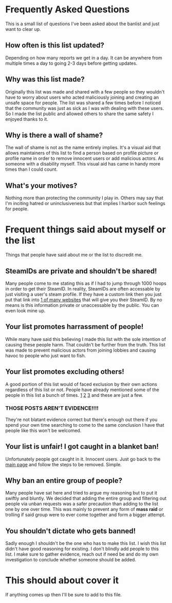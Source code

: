 # Frequently Asked Questions
This is a small list of questions I've been asked about the banlist and just want to clear up.
## How often is this list updated?
Depending on how many reports we get in a day. It can be anywhere from multiple times a day to going 2-3 days before getting updates.
## Why was this list made?
Originally this list was made and shared with a few people so they wouldn't have to worry about users who acted maliciously joining and creating an unsafe space for people. The list was shared a few times before I noticed that the community was just as sick as I was with dealing with these users. So I made the list public and allowed others to share the same safety I enjoyed thanks to it.
## Why is there a wall of shame?
The wall of shame is not as the name entirely implies. It's a visual aid that allows maintainers of this list to find a person based on profile picture or profile name in order to remove innocent users or add malicious actors. As someone with a disability myself. This visual aid has came in handy more times than I could count.
## What's your motives?
Nothing more than protecting the community I play in. Others may say that I'm inciting hatred or uninclusiveness but that implies I harbor such feelings for people.
# Frequent things said about myself or the list
Things that people have said about me or the list to discredit me.
## SteamIDs are private and shouldn't be shared!
Many people come to me stating this as if I had to jump through 1000 hoops in order to get their SteamID. In reality, SteamIDs are often accessable by just visiting a user's steam profile. If they have a custom link then you just put that link into [1 of many websites](https://duckduckgo.com/?q=SteamID+lookup&ia=web) that will give you their SteamID. By no means is this information private or unaccessable by the public. You can even look mine up.
## Your list promotes harrassment of people!
While many have said this believing I made this list with the sole intention of causing these people harm. That couldn't be further from the truth. This list was made to prevent malicious actors from joining lobbies and causing havoc to people who just want to fish.
## Your list promotes excluding others!
A good portion of this list would of faced exclusion by their own actions regardless of this list or not. People have already mentioned some of the people in this list a bunch of times.
[1](https://www.reddit.com/r/webfishing/comments/1glhc13/avoiding_grincherexploiters/) [2](https://www.reddit.com/r/webfishing/comments/1gigx32/hackers_are_targeting_code_only_lobbies/) [3](https://www.reddit.com/r/webfishing/comments/1gkxtm9/grincher_entered_my_offline_server/) and these are just a few.
### THOSE POSTS AREN'T EVIDENCE!!!!
They're not blatant evidence correct but there's enough out there if you spend your own time searching to come to the same conclusion I have that people like this won't be welcomed.
## Your list is unfair! I got caught in a blanket ban!
Unfortunately people got caught in it. Innocent users. Just go back to the [main page](README.md) and follow the steps to be removed. Simple.
## Why ban an entire group of people?
Many people have sat here and tried to argue my reasoning but to put it swiftly and bluntly. We decided that adding the entire group and filtering out people via unban requests was a safer precaution than adding to the list one by one over time. This was mainly to prevent any form of **mass raid** or trolling if said group were to ever come together and form a bigger attempt.
## You shouldn't dictate who gets banned!
Sadly enough I shouldn't be the one who has to make this list. I wish this list didn't have good reasoning for existing. I don't blindly add people to this list. I make sure to gather evidence, reach out if need be and do my own investigation to conclude whether someone should be added.
# This should about cover it
If anything comes up then I'll be sure to add to this file.
